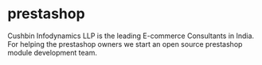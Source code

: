 prestashop
==========

Cushbin Infodynamics LLP is the leading E-commerce Consultants in India. For helping the prestashop owners we start an open source prestashop module development team.
